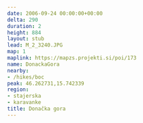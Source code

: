```yaml
---
date: 2006-09-24 00:00:00+00:00
delta: 290
duration: 2
height: 884
layout: stub
lead: M_2_3240.JPG
map: 1
maplink: https://mapzs.projekti.si/poi/173
name: DonackaGora
nearby:
- /hikes/boc
peak: 46.262731,15.742339
region:
- stajerska
- karavanke
title: Donačka gora
---
```

